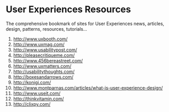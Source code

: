 User Experiences Resources
============
The comprehensive bookmark of sites for User Experiences news, articles, design, patterns, resources, tutorials...

1. http://www.uxbooth.com/
1. http://www.uxmag.com/
1. http://www.usabilitypost.com/
1. http://pleasecritiqueme.com/
1. http://www.456bereastreet.com/
1. http://www.uxmatters.com/
1. http://usabilitythoughts.com/
1. http://boxesandarrows.com/
1. http://konigi.com/
1. http://www.montparnas.com/articles/what-is-user-experience-design/
1. http://www.useit.com/
1. http://thinkvitamin.com/
1. http://clixpy.com/